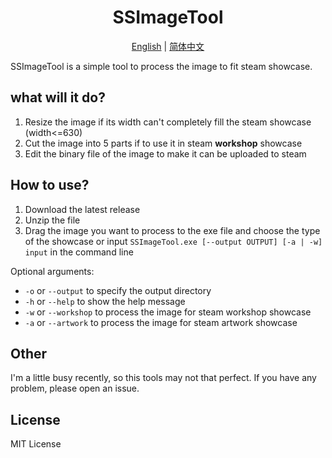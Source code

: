 # <center>SSImageTool
<div align="center">

[English](README.md) | [简体中文](README_ZH.md)

</div>

SSImageTool is a simple tool to process the image to fit steam showcase.

## what will it do?
1. Resize the image if its width can't completely fill the steam showcase (width<=630)
2. Cut the image into 5 parts if to use it in steam **workshop** showcase
3. Edit the binary file of the image to make it can be uploaded to steam

## How to use?
1. Download the latest release
2. Unzip the file
3. Drag the image you want to process to the exe file and choose the type of the showcase or input `SSImageTool.exe [--output OUTPUT] [-a | -w] input` in the command line

Optional arguments:
- `-o` or `--output` to specify the output directory
- `-h` or `--help` to show the help message
- `-w` or `--workshop` to process the image for steam workshop showcase
- `-a` or `--artwork` to process the image for steam artwork showcase

## Other
I'm a little busy recently, so this tools may not that perfect. If you have any problem, please open an issue.

## License
MIT License